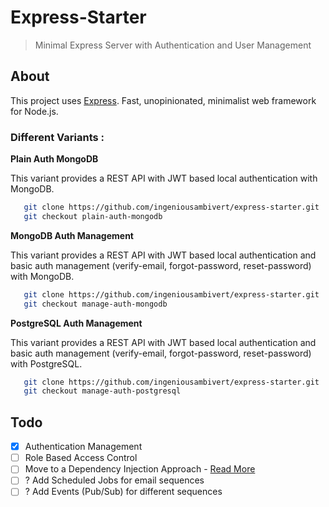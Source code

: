 # Express-Starter

> Minimal Express Server with Authentication and User Management

## About

This project uses [Express](https://expressjs.com/). Fast, unopinionated, minimalist web framework for Node.js. 


### Different Variants : 


 **Plain Auth MongoDB** 

 This variant provides a REST API with JWT based local authentication with MongoDB.
 ```bash
    git clone https://github.com/ingeniousambivert/express-starter.git
    git checkout plain-auth-mongodb
  ```

 **MongoDB Auth Management**

 This variant provides a REST API with JWT based local authentication and basic auth management (verify-email, forgot-password, reset-password) with MongoDB.
 ```bash
    git clone https://github.com/ingeniousambivert/express-starter.git
    git checkout manage-auth-mongodb
  ```

 **PostgreSQL Auth Management**

 This variant provides a REST API with JWT based local authentication and basic auth management (verify-email, forgot-password, reset-password) with PostgreSQL.
 ```bash
    git clone https://github.com/ingeniousambivert/express-starter.git
    git checkout manage-auth-postgresql
  ```


## Todo

- [X]  Authentication Management 
- [ ]  Role Based Access Control
- [ ]  Move to a Dependency Injection Approach - [Read More](https://softwareontheroad.com/ideal-nodejs-project-structure/#di)
- [ ]  ? Add Scheduled Jobs for email sequences 
- [ ]  ? Add Events (Pub/Sub) for different sequences 
